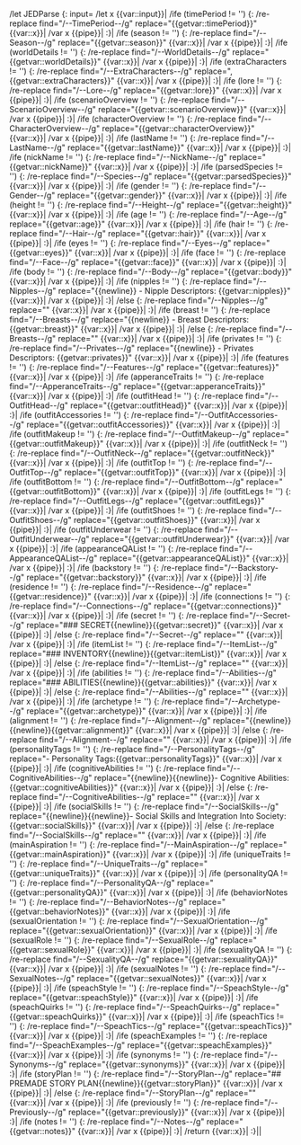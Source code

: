/let JEDParse {: input=
	/let x {{var::input}}|
	/ife (timePeriod != '') {:
		/re-replace find="/--TimePeriod--/g" replace="{{getvar::timePeriod}}" {{var::x}}|
		/var x {{pipe}}|
	:}|
	/ife (season != '') {:
		/re-replace find="/--Season--/g" replace="{{getvar::season}}" {{var::x}}|
		/var x {{pipe}}|
	:}|
	/ife (worldDetails != '') {:
		/re-replace find="/--WorldDetails--/g" replace="{{getvar::worldDetails}}" {{var::x}}|
		/var x {{pipe}}|
	:}|
	/ife (extraCharacters != '') {:
		/re-replace find="/--ExtraCharacters--/g" replace=", {{getvar::extraCharacters}}" {{var::x}}|
		/var x {{pipe}}|
	:}|
	/ife (lore != '') {:
		/re-replace find="/--Lore--/g" replace="{{getvar::lore}}" {{var::x}}|
		/var x {{pipe}}|
	:}|
	/ife (scenarioOverview != '') {:
		/re-replace find="/--ScenarioOverview--/g" replace="{{getvar::scenarioOverview}}" {{var::x}}|
		/var x {{pipe}}|
	:}|
	/ife (characterOverview != '') {:
		/re-replace find="/--CharacterOverview--/g" replace="{{getvar::characterOverview}}" {{var::x}}|
		/var x {{pipe}}|
	:}|
	/ife (lastName != '') {:
		/re-replace find="/--LastName--/g" replace="{{getvar::lastName}}" {{var::x}}|
		/var x {{pipe}}|
	:}|
	/ife (nickName != '') {:
		/re-replace find="/--NickName--/g" replace="{{getvar::nickName}}" {{var::x}}|
		/var x {{pipe}}|
	:}|
	/ife (parsedSpecies != '') {:
		/re-replace find="/--Species--/g" replace="{{getvar::parsedSpecies}}" {{var::x}}|
		/var x {{pipe}}|
	:}|
	/ife (gender != '') {:
		/re-replace find="/--Gender--/g" replace="{{getvar::gender}}" {{var::x}}|
		/var x {{pipe}}|
	:}|
	/ife (height != '') {:
		/re-replace find="/--Height--/g" replace="{{getvar::height}}" {{var::x}}|
		/var x {{pipe}}|
	:}|
	/ife (age != '') {:
		/re-replace find="/--Age--/g" replace="{{getvar::age}}" {{var::x}}|
		/var x {{pipe}}|
	:}|
	/ife (hair != '') {:
		/re-replace find="/--Hair--/g" replace="{{getvar::hair}}" {{var::x}}|
		/var x {{pipe}}|
	:}|
	/ife (eyes != '') {:
		/re-replace find="/--Eyes--/g" replace="{{getvar::eyes}}" {{var::x}}|
		/var x {{pipe}}|
	:}|
	/ife (face != '') {:
		/re-replace find="/--Face--/g" replace="{{getvar::face}}" {{var::x}}|
		/var x {{pipe}}|
	:}|
	/ife (body != '') {:
		/re-replace find="/--Body--/g" replace="{{getvar::body}}" {{var::x}}|
		/var x {{pipe}}|
	:}|
	/ife (nipples != '') {:
		/re-replace find="/--Nipples--/g" replace="{{newline}} - Nipple Descriptors: {{getvar::nipples}}" {{var::x}}|
		/var x {{pipe}}|
	:}|
	/else {:
		/re-replace find="/--Nipples--/g" replace="" {{var::x}}|
		/var x {{pipe}}|
	:}|
	/ife (breast != '') {:
		/re-replace find="/--Breasts--/g" replace="{{newline}} - Breast Descriptors: {{getvar::breast}}" {{var::x}}|
		/var x {{pipe}}|
	:}|
	/else {:
		/re-replace find="/--Breasts--/g" replace="" {{var::x}}|
		/var x {{pipe}}|
	:}|
	/ife (privates != '') {:
		/re-replace find="/--Privates--/g" replace="{{newline}} - Privates Descriptors: {{getvar::privates}}" {{var::x}}|
		/var x {{pipe}}|
	:}|
	/ife (features != '') {:
		/re-replace find="/--Features--/g" replace="{{getvar::features}}" {{var::x}}|
		/var x {{pipe}}|
	:}|
	/ife (apperanceTraits != '') {:
		/re-replace find="/--ApperanceTraits--/g" replace="{{getvar::apperanceTraits}}" {{var::x}}|
		/var x {{pipe}}|
	:}|
	/ife (outfitHead != '') {:
		/re-replace find="/--OutfitHead--/g" replace="{{getvar::outfitHead}}" {{var::x}}|
		/var x {{pipe}}|
	:}|
	/ife (outfitAccessories != '') {:
		/re-replace find="/--OutfitAccessories--/g" replace="{{getvar::outfitAccessories}}" {{var::x}}|
		/var x {{pipe}}|
	:}|
	/ife (outfitMakeup != '') {:
		/re-replace find="/--OutfitMakeup--/g" replace="{{getvar::outfitMakeup}}" {{var::x}}|
		/var x {{pipe}}|
	:}|
	/ife (outfitNeck != '') {:
		/re-replace find="/--OutfitNeck--/g" replace="{{getvar::outfitNeck}}" {{var::x}}|
		/var x {{pipe}}|
	:}|
	/ife (outfitTop != '') {:
		/re-replace find="/--OutfitTop--/g" replace="{{getvar::outfitTop}}" {{var::x}}|
		/var x {{pipe}}|
	:}|
	/ife (outfitBottom != '') {:
		/re-replace find="/--OutfitBottom--/g" replace="{{getvar::outfitBottom}}" {{var::x}}|
		/var x {{pipe}}|
	:}|
	/ife (outfitLegs != '') {:
		/re-replace find="/--OutfitLegs--/g" replace="{{getvar::outfitLegs}}" {{var::x}}|
		/var x {{pipe}}|
	:}|
	/ife (outfitShoes != '') {:
		/re-replace find="/--OutfitShoes--/g" replace="{{getvar::outfitShoes}}" {{var::x}}|
		/var x {{pipe}}|
	:}|
	/ife (outfitUnderwear != '') {:
		/re-replace find="/--OutfitUnderwear--/g" replace="{{getvar::outfitUnderwear}}" {{var::x}}|
		/var x {{pipe}}|
	:}|
	/ife (appearanceQAList != '') {:
		/re-replace find="/--AppearanceQAList--/g" replace="{{getvar::appearanceQAList}}" {{var::x}}|
		/var x {{pipe}}|
	:}|
	/ife (backstory != '') {:
		/re-replace find="/--Backstory--/g" replace="{{getvar::backstory}}" {{var::x}}|
		/var x {{pipe}}|
	:}|
	/ife (residence != '') {:
		/re-replace find="/--Residence--/g" replace="{{getvar::residence}}" {{var::x}}|
		/var x {{pipe}}|
	:}|
	/ife (connections != '') {:
		/re-replace find="/--Connections--/g" replace="{{getvar::connections}}" {{var::x}}|
		/var x {{pipe}}|
	:}|
	/ife (secret != '') {:
		/re-replace find="/--Secret--/g" replace="### SECRET{{newline}}{{getvar::secret}}" {{var::x}}|
		/var x {{pipe}}|
	:}|
	/else {:
		/re-replace find="/--Secret--/g" replace="" {{var::x}}|
		/var x {{pipe}}|
	:}|
	/ife (itemList != '') {:
		/re-replace find="/--ItemList--/g" replace="### INVENTORY{{newline}}{{getvar::itemList}}" {{var::x}}|
		/var x {{pipe}}|
	:}|
	/else {:
		/re-replace find="/--ItemList--/g" replace="" {{var::x}}|
		/var x {{pipe}}|
	:}|
	/ife (abilities != '') {:
		/re-replace find="/--Abilities--/g" replace="### ABILITIES{{newline}}{{getvar::abilities}}" {{var::x}}|
		/var x {{pipe}}|
	:}|
	/else {:
		/re-replace find="/--Abilities--/g" replace="" {{var::x}}|
		/var x {{pipe}}|
	:}|
	/ife (archetype != '') {:
		/re-replace find="/--Archetype--/g" replace="{{getvar::archetype}}" {{var::x}}|
		/var x {{pipe}}|
	:}|
	/ife (alignment != '') {:
		/re-replace find="/--Alignment--/g" replace="{{newline}}{{newline}}{{getvar::alignment}}" {{var::x}}|
		/var x {{pipe}}|
	:}|
	/else {:
		/re-replace find="/--Alignment--/g" replace="" {{var::x}}|
		/var x {{pipe}}|
	:}|
	/ife (personalityTags != '') {:
		/re-replace find="/--PersonalityTags--/g" replace="- Personality Tags:{{getvar::personalityTags}}" {{var::x}}|
		/var x {{pipe}}|
	:}|
	/ife (cognitiveAbilities != '') {:
		/re-replace find="/--CognitiveAbilities--/g" replace="{{newline}}{{newline}}- Cognitive Abilities: {{getvar::cognitiveAbilities}}" {{var::x}}|
		/var x {{pipe}}|
	:}|
	/else {:
		/re-replace find="/--CognitiveAbilities--/g" replace="" {{var::x}}|
		/var x {{pipe}}|
	:}|
	/ife (socialSkills != '') {:
		/re-replace find="/--SocialSkills--/g" replace="{{newline}}{{newline}}- Social Skills and Integration Into Society:{{getvar::socialSkills}}" {{var::x}}|
		/var x {{pipe}}|
	:}|
	/else {:
		/re-replace find="/--SocialSkills--/g" replace="" {{var::x}}|
		/var x {{pipe}}|
	:}|
	/ife (mainAspiration != '') {:
		/re-replace find="/--MainAspiration--/g" replace="{{getvar::mainAspiration}}" {{var::x}}|
		/var x {{pipe}}|
	:}|
	/ife (uniqueTraits != '') {:
		/re-replace find="/--UniqueTraits--/g" replace="{{getvar::uniqueTraits}}" {{var::x}}|
		/var x {{pipe}}|
	:}|
	/ife (personalityQA != '') {:
		/re-replace find="/--PersonalityQA--/g" replace="{{getvar::personalityQA}}" {{var::x}}|
		/var x {{pipe}}|
	:}|
	/ife (behaviorNotes != '') {:
		/re-replace find="/--BehaviorNotes--/g" replace="{{getvar::behaviorNotes}}" {{var::x}}|
		/var x {{pipe}}|
	:}|
	/ife (sexualOrientation != '') {:
		/re-replace find="/--SexualOrientation--/g" replace="{{getvar::sexualOrientation}}" {{var::x}}|
		/var x {{pipe}}|
	:}|
	/ife (sexualRole != '') {:
		/re-replace find="/--SexualRole--/g" replace="{{getvar::sexualRole}}" {{var::x}}|
		/var x {{pipe}}|
	:}|
	/ife (sexualityQA != '') {:
		/re-replace find="/--SexualityQA--/g" replace="{{getvar::sexualityQA}}" {{var::x}}|
		/var x {{pipe}}|
	:}|
	/ife (sexualNotes != '') {:
		/re-replace find="/--SexualNotes--/g" replace="{{getvar::sexualNotes}}" {{var::x}}|
		/var x {{pipe}}|
	:}|
	/ife (speachStyle != '') {:
		/re-replace find="/--SpeachStyle--/g" replace="{{getvar::speachStyle}}" {{var::x}}|
		/var x {{pipe}}|
	:}|
	/ife (speachQuirks != '') {:
		/re-replace find="/--SpeachQuirks--/g" replace="{{getvar::speachQuirks}}" {{var::x}}|
		/var x {{pipe}}|
	:}|
	/ife (speachTics != '') {:
		/re-replace find="/--SpeachTics--/g" replace="{{getvar::speachTics}}" {{var::x}}|
		/var x {{pipe}}|
	:}|
	/ife (speachExamples != '') {:
		/re-replace find="/--SpeachExamples--/g" replace="{{getvar::speachExamples}}" {{var::x}}|
		/var x {{pipe}}|
	:}|
	/ife (synonyms != '') {:
		/re-replace find="/--Synonyms--/g" replace="{{getvar::synonyms}}" {{var::x}}|
		/var x {{pipe}}|
	:}|
	/ife (storyPlan != '') {:
		/re-replace find="/--StoryPlan--/g" replace="## PREMADE STORY PLAN{{newline}}{{getvar::storyPlan}}" {{var::x}}|
		/var x {{pipe}}|
	:}|
	/else {:
		/re-replace find="/--StoryPlan--/g" replace="" {{var::x}}|
		/var x {{pipe}}|
	:}|
	/ife (previously != '') {:
		/re-replace find="/--Previously--/g" replace="{{getvar::previously}}" {{var::x}}|
		/var x {{pipe}}|
	:}|
	/ife (notes != '') {:
		/re-replace find="/--Notes--/g" replace="{{getvar::notes}}" {{var::x}}|
		/var x {{pipe}}|
	:}|
	/return {{var::x}}|
:}||